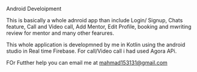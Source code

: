 Android Develoipment

This is basically a whole adnroid app than include Login/ Signup, Chats feature, Call and Video call, Add Mentor, Edit Profile, booking and mwriting review for mentor and many other fearures.

This whole application is developmned by me in Kotlin using the android studio in Real time Firebase. 
For call/Video call i had used Agora APi. 

FOr Futther help you can email me at mahmad153131@gmail.com
